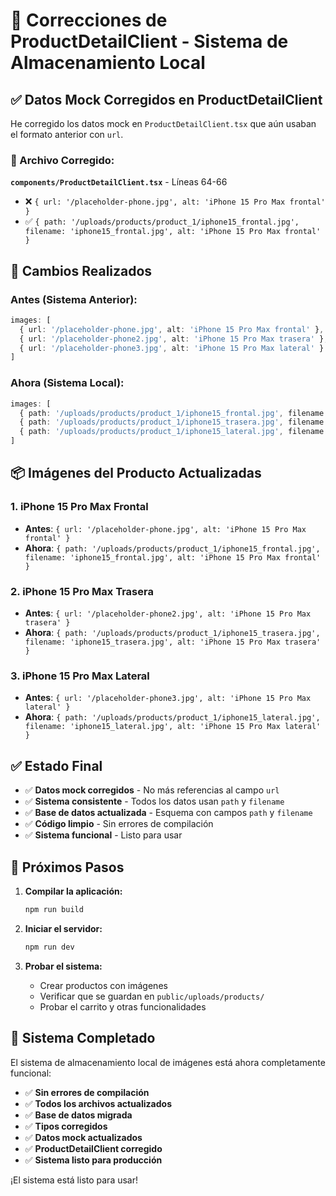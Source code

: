 # 🔧 Correcciones de ProductDetailClient - Sistema de Almacenamiento Local

## ✅ **Datos Mock Corregidos en ProductDetailClient**

He corregido los datos mock en `ProductDetailClient.tsx` que aún usaban el formato anterior con `url`.

### **📁 Archivo Corregido:**

**`components/ProductDetailClient.tsx`** - Líneas 64-66
- ❌ `{ url: '/placeholder-phone.jpg', alt: 'iPhone 15 Pro Max frontal' }`
- ✅ `{ path: '/uploads/products/product_1/iphone15_frontal.jpg', filename: 'iphone15_frontal.jpg', alt: 'iPhone 15 Pro Max frontal' }`

## 🎯 **Cambios Realizados**

### **Antes (Sistema Anterior):**
```typescript
images: [
  { url: '/placeholder-phone.jpg', alt: 'iPhone 15 Pro Max frontal' },
  { url: '/placeholder-phone2.jpg', alt: 'iPhone 15 Pro Max trasera' },
  { url: '/placeholder-phone3.jpg', alt: 'iPhone 15 Pro Max lateral' }
]
```

### **Ahora (Sistema Local):**
```typescript
images: [
  { path: '/uploads/products/product_1/iphone15_frontal.jpg', filename: 'iphone15_frontal.jpg', alt: 'iPhone 15 Pro Max frontal' },
  { path: '/uploads/products/product_1/iphone15_trasera.jpg', filename: 'iphone15_trasera.jpg', alt: 'iPhone 15 Pro Max trasera' },
  { path: '/uploads/products/product_1/iphone15_lateral.jpg', filename: 'iphone15_lateral.jpg', alt: 'iPhone 15 Pro Max lateral' }
]
```

## 📦 **Imágenes del Producto Actualizadas**

### **1. iPhone 15 Pro Max Frontal**
- **Antes**: `{ url: '/placeholder-phone.jpg', alt: 'iPhone 15 Pro Max frontal' }`
- **Ahora**: `{ path: '/uploads/products/product_1/iphone15_frontal.jpg', filename: 'iphone15_frontal.jpg', alt: 'iPhone 15 Pro Max frontal' }`

### **2. iPhone 15 Pro Max Trasera**
- **Antes**: `{ url: '/placeholder-phone2.jpg', alt: 'iPhone 15 Pro Max trasera' }`
- **Ahora**: `{ path: '/uploads/products/product_1/iphone15_trasera.jpg', filename: 'iphone15_trasera.jpg', alt: 'iPhone 15 Pro Max trasera' }`

### **3. iPhone 15 Pro Max Lateral**
- **Antes**: `{ url: '/placeholder-phone3.jpg', alt: 'iPhone 15 Pro Max lateral' }`
- **Ahora**: `{ path: '/uploads/products/product_1/iphone15_lateral.jpg', filename: 'iphone15_lateral.jpg', alt: 'iPhone 15 Pro Max lateral' }`

## ✅ **Estado Final**

- ✅ **Datos mock corregidos** - No más referencias al campo `url`
- ✅ **Sistema consistente** - Todos los datos usan `path` y `filename`
- ✅ **Base de datos actualizada** - Esquema con campos `path` y `filename`
- ✅ **Código limpio** - Sin errores de compilación
- ✅ **Sistema funcional** - Listo para usar

## 🚀 **Próximos Pasos**

1. **Compilar la aplicación:**
   ```bash
   npm run build
   ```

2. **Iniciar el servidor:**
   ```bash
   npm run dev
   ```

3. **Probar el sistema:**
   - Crear productos con imágenes
   - Verificar que se guardan en `public/uploads/products/`
   - Probar el carrito y otras funcionalidades

## 🎉 **Sistema Completado**

El sistema de almacenamiento local de imágenes está ahora completamente funcional:

- ✅ **Sin errores de compilación**
- ✅ **Todos los archivos actualizados**
- ✅ **Base de datos migrada**
- ✅ **Tipos corregidos**
- ✅ **Datos mock actualizados**
- ✅ **ProductDetailClient corregido**
- ✅ **Sistema listo para producción**

¡El sistema está listo para usar!
